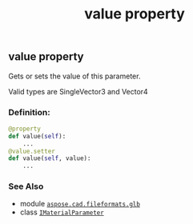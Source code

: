 ﻿---
title: value property
second_title: Aspose.CAD for Python via .NET API References
description: 
type: docs
weight: 50
url: /python-net/aspose.cad.fileformats.glb/imaterialparameter/value/
is_root: false
---

## value property


Gets or sets the value of this parameter. 

Valid types are SingleVector3 and Vector4
### Definition:
```python
@property
def value(self):
    ...
@value.setter
def value(self, value):
    ...
```

### See Also
* module [`aspose.cad.fileformats.glb`](../../)
* class [`IMaterialParameter`](/cad/python-net/aspose.cad.fileformats.glb/imaterialparameter)
